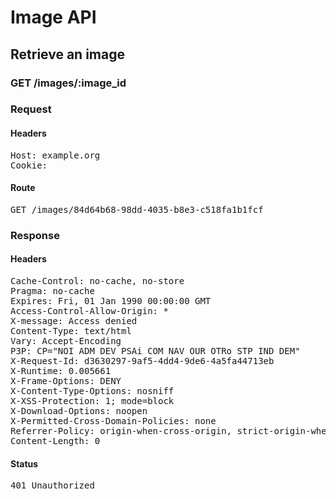 # Image API

## Retrieve an image

### GET /images/:image_id
### Request

#### Headers

<pre>Host: example.org
Cookie: </pre>

#### Route

<pre>GET /images/84d64b68-98dd-4035-b8e3-c518fa1b1fcf</pre>

### Response

#### Headers

<pre>Cache-Control: no-cache, no-store
Pragma: no-cache
Expires: Fri, 01 Jan 1990 00:00:00 GMT
Access-Control-Allow-Origin: *
X-message: Access denied
Content-Type: text/html
Vary: Accept-Encoding
P3P: CP=&quot;NOI ADM DEV PSAi COM NAV OUR OTRo STP IND DEM&quot;
X-Request-Id: d3630297-9af5-4dd4-9de6-4a5fa44713eb
X-Runtime: 0.005661
X-Frame-Options: DENY
X-Content-Type-Options: nosniff
X-XSS-Protection: 1; mode=block
X-Download-Options: noopen
X-Permitted-Cross-Domain-Policies: none
Referrer-Policy: origin-when-cross-origin, strict-origin-when-cross-origin
Content-Length: 0</pre>

#### Status

<pre>401 Unauthorized</pre>

